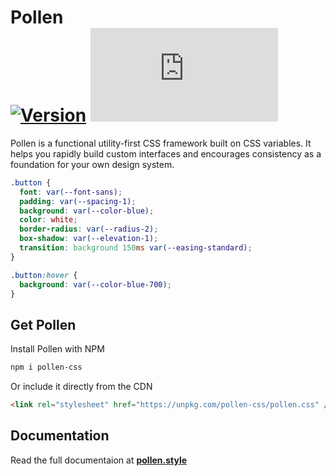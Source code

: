 # Pollen <br/> [![Version](https://img.shields.io/npm/v/pollen-css.svg?style=flat)](https://www.npmjs.com/package/pollen-css) ![Size](https://img.badgesize.io/https://unpkg.com/pollen-css/pollen.css?compression=gzip&label=size)

Pollen is a functional utility-first CSS framework built on CSS variables. It helps you rapidly build custom interfaces and encourages consistency as a foundation for your own design system.

```css
.button {
  font: var(--font-sans);
  padding: var(--spacing-1);
  background: var(--color-blue);
  color: white;
  border-radius: var(--radius-2);
  box-shadow: var(--elevation-1);
  transition: background 150ms var(--easing-standard);
}

.button:hover {
  background: var(--color-blue-700);
}
```

## Get Pollen

Install Pollen with NPM

```sh
npm i pollen-css
```

Or include it directly from the CDN

```html
<link rel="stylesheet" href="https://unpkg.com/pollen-css/pollen.css" />
```

## Documentation

Read the full documentaion at **[pollen.style](https://pollen.style)**
